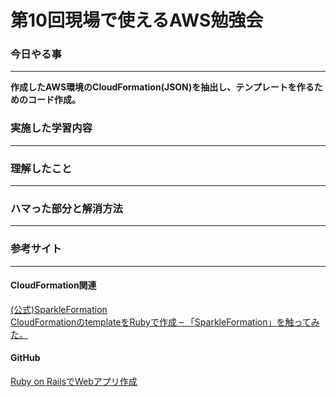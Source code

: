 # 第10回現場で使えるAWS勉強会

### 今日やる事
****
**作成したAWS環境のCloudFormation(JSON)を抽出し、テンプレートを作るためのコード作成。**  

### 実施した学習内容
****


### 理解したこと
****


### ハマった部分と解消方法
****


### 参考サイト
****
#### CloudFormation関連
[(公式)SparkleFormation](https://www.sparkleformation.io/)  
[CloudFormationのtemplateをRubyで作成 – 「SparkleFormation」を触ってみた。](https://dev.classmethod.jp/cloud/aws/introduce-of-sparkleformation/)  

#### GitHub
[Ruby on RailsでWebアプリ作成](https://github.com/koujienami/TimeLine)